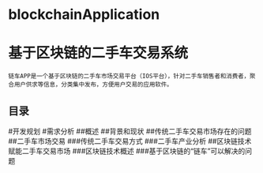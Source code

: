 # blockchainApplication
基于区块链的二手车交易系统
========================
    链车APP是一个基于区块链的二手车市场交易平台（IOS平台），针对二手车销售者和消费者，聚合用户供求等信息，分类集中发布，方便用户交易的应用软件。

目录
---

#开发规划
#需求分析
##概述
##背景和现状
##传统二手车交易市场存在的问题
##二手车市场交易
###传统二手车交易方式
###二手车产业分析
##区块链技术赋能二手车交易市场
###区块链技术概述
###基于区块链的“链车”可以解决的问题

